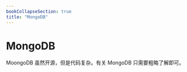 ```yaml
---
bookCollapseSection: true
title: "MongoDB"
---
```


# MongoDB

MoongoDB 虽然开源，但是代码复杂。有关 MongoDB 只需要粗略了解即可。
